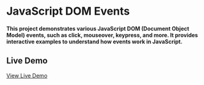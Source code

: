 # JavaScript DOM Events

#### This project demonstrates various JavaScript DOM (Document Object Model) events, such as click, mouseover, keypress, and more. It provides interactive examples to understand how events work in JavaScript.

## Live Demo

[View Live Demo](luminous-crostata-879136.netlify.app)
